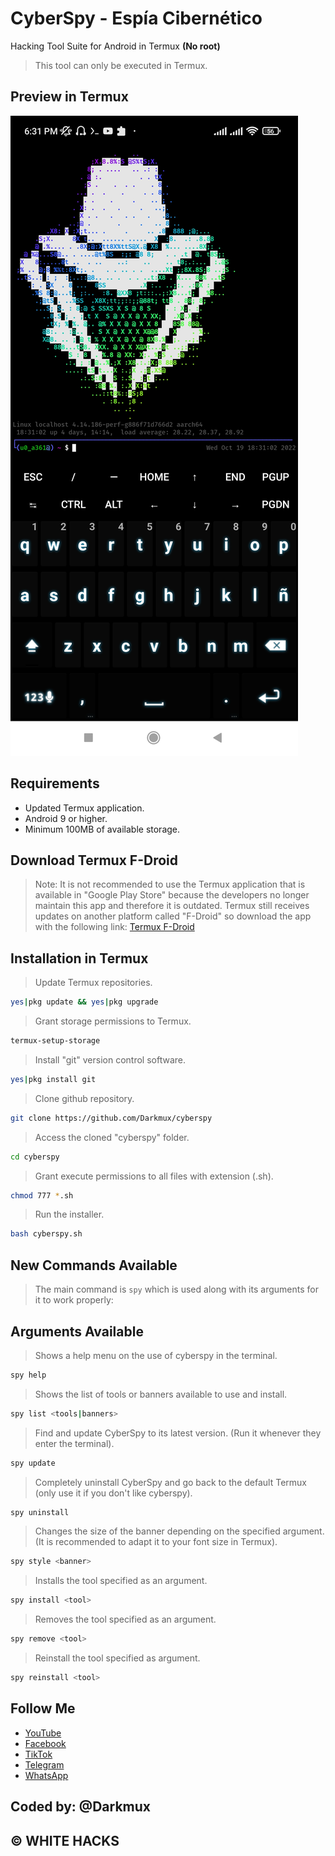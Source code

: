 # CyberSpy - Espía Cibernético
Hacking Tool Suite for Android in Termux **(No root)**
> This tool can only be executed in Termux.
## Preview in Termux
![CyberSpy](https://github.com/Darkmux/cyberspy/blob/main/images/CyberSpy.png)
## Requirements
* Updated Termux application.
* Android 9 or higher.
* Minimum 100MB of available storage.
## Download Termux F-Droid
> Note: It is not recommended to use the Termux application that is available in "Google Play Store" because the developers no longer maintain this app and therefore it is outdated.  Termux still receives updates on another platform called "F-Droid" so download the app with the following link:
[Termux F-Droid](https://f-droid.org/en/packages/com.termux)
## Installation in Termux
> Update Termux repositories.
```bash
yes|pkg update && yes|pkg upgrade
```
> Grant storage permissions to Termux.
```bash
termux-setup-storage
```
> Install "git" version control software.
```bash
yes|pkg install git
```
> Clone github repository.
```bash
git clone https://github.com/Darkmux/cyberspy
```
> Access the cloned "cyberspy" folder.
```bash
cd cyberspy
```
> Grant execute permissions to all files with extension (.sh).
```bash
chmod 777 *.sh
```
> Run the installer.
```bash
bash cyberspy.sh
```
## New Commands Available
> The main command is `spy` which is used along with its arguments for it to work properly:
## Arguments Available
> Shows a help menu on the use of cyberspy in the terminal.
```bash
spy help
```
> Shows the list of tools or banners available to use and install.
```bash
spy list <tools|banners>
```
> Find and update CyberSpy to its latest version.  (Run it whenever they enter the terminal).
```bash
spy update
```
> Completely uninstall CyberSpy and go back to the default Termux (only use it if you don't like cyberspy).
```bash
spy uninstall
```
> Changes the size of the banner depending on the specified argument.  (It is recommended to adapt it to your font size in Termux).
```bash
spy style <banner>
```
> Installs the tool specified as an argument.
```bash
spy install <tool>
```
> Removes the tool specified as an argument.
```bash
spy remove <tool>
```
> Reinstall the tool specified as argument.
```bash
spy reinstall <tool>
```
## Follow Me
* [YouTube](https://youtube.com/channel/UCfMjNcFvJae_9g7wQI2W7EA)
* [Facebook](https://www.facebook.com/whitehacks00 "WHITE HACKS")
* [TikTok](https://tiktok.com/@whitehacks00 "WHITE HACKS")
* [Telegram](https://t.me/whitehacks00 "WHITE HACKS")
* [WhatsApp](https://wa.me/+593981480757 "Darkmux")
## Coded by: @Darkmux
## © WHITE HACKS
